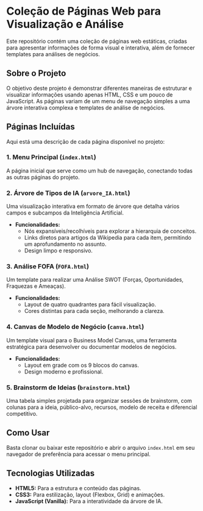 # Coleção de Páginas Web para Visualização e Análise

Este repositório contém uma coleção de páginas web estáticas, criadas para apresentar informações de forma visual e interativa, além de fornecer templates para análises de negócios.

## Sobre o Projeto

O objetivo deste projeto é demonstrar diferentes maneiras de estruturar e visualizar informações usando apenas HTML, CSS e um pouco de JavaScript. As páginas variam de um menu de navegação simples a uma árvore interativa complexa e templates de análise de negócios.

## Páginas Incluídas

Aqui está uma descrição de cada página disponível no projeto:

### 1. Menu Principal (`index.html`)
A página inicial que serve como um hub de navegação, conectando todas as outras páginas do projeto.

### 2. Árvore de Tipos de IA (`arvore_IA.html`)
Uma visualização interativa em formato de árvore que detalha vários campos e subcampos da Inteligência Artificial.
- **Funcionalidades:**
  - Nós expansíveis/recolhíveis para explorar a hierarquia de conceitos.
  - Links diretos para artigos da Wikipedia para cada item, permitindo um aprofundamento no assunto.
  - Design limpo e responsivo.

### 3. Análise FOFA (`FOFA.html`)
Um template para realizar uma Análise SWOT (Forças, Oportunidades, Fraquezas e Ameaças).
- **Funcionalidades:**
  - Layout de quatro quadrantes para fácil visualização.
  - Cores distintas para cada seção, melhorando a clareza.

### 4. Canvas de Modelo de Negócio (`canva.html`)
Um template visual para o Business Model Canvas, uma ferramenta estratégica para desenvolver ou documentar modelos de negócios.
- **Funcionalidades:**
  - Layout em grade com os 9 blocos do canvas.
  - Design moderno e profissional.

### 5. Brainstorm de Ideias (`brainstorm.html`)
Uma tabela simples projetada para organizar sessões de brainstorm, com colunas para a ideia, público-alvo, recursos, modelo de receita e diferencial competitivo.

## Como Usar

Basta clonar ou baixar este repositório e abrir o arquivo `index.html` em seu navegador de preferência para acessar o menu principal.

## Tecnologias Utilizadas

- **HTML5:** Para a estrutura e conteúdo das páginas.
- **CSS3:** Para estilização, layout (Flexbox, Grid) e animações.
- **JavaScript (Vanilla):** Para a interatividade da árvore de IA.